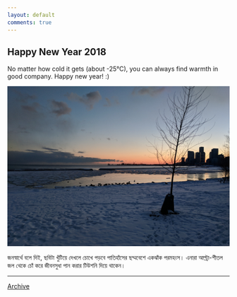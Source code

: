 ```yaml
---
layout: default
comments: true
---
```


## Happy New Year 2018 

No matter how cold it gets (about -25°C), you can always find warmth in good company.
Happy new year! :)

![Happy New Year](../images/HNY.jpg "December 30, 2017 near Lake Ontario, Toronto")

জনস্বার্থে বলে দিই, ছবিটা খুঁটিয়ে দেখলে চোখে পড়বে পাতিহাঁসের ছদ্মবেশে একঝাঁক পরমহংস। এনারা আল্ট্রা-শীতল জল থেকে চোঁ করে জীবনসুধা পান করার টিউশনি দিয়ে থাকেন।  

* * *

[Archive](../archive)

